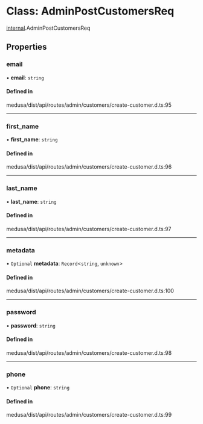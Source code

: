 # Class: AdminPostCustomersReq

[internal](../modules/internal-6.md).AdminPostCustomersReq

## Properties

### email

• **email**: `string`

#### Defined in

medusa/dist/api/routes/admin/customers/create-customer.d.ts:95

___

### first\_name

• **first\_name**: `string`

#### Defined in

medusa/dist/api/routes/admin/customers/create-customer.d.ts:96

___

### last\_name

• **last\_name**: `string`

#### Defined in

medusa/dist/api/routes/admin/customers/create-customer.d.ts:97

___

### metadata

• `Optional` **metadata**: `Record`<`string`, `unknown`\>

#### Defined in

medusa/dist/api/routes/admin/customers/create-customer.d.ts:100

___

### password

• **password**: `string`

#### Defined in

medusa/dist/api/routes/admin/customers/create-customer.d.ts:98

___

### phone

• `Optional` **phone**: `string`

#### Defined in

medusa/dist/api/routes/admin/customers/create-customer.d.ts:99
